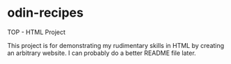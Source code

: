 # odin-recipes
TOP - HTML Project

This project is for demonstrating my rudimentary skills in HTML by creating an arbitrary website. I can probably do a better README file later.
